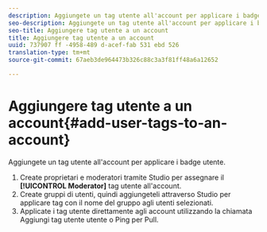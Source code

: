 ```yaml
---
description: Aggiungete un tag utente all'account per applicare i badge utente.
seo-description: Aggiungete un tag utente all'account per applicare i badge utente.
seo-title: Aggiungere tag utente a un account
title: Aggiungere tag utente a un account
uuid: 737907 ff -4958-489 d-acef-fab 531 ebd 526
translation-type: tm+mt
source-git-commit: 67aeb3de964473b326c88c3a3f81ff48a6a12652

---
```



# Aggiungere tag utente a un account{#add-user-tags-to-an-account}

Aggiungete un tag utente all'account per applicare i badge utente.

1. Create proprietari e moderatori tramite Studio per assegnare il **[!UICONTROL Moderator]** tag utente all'account.
1. Create gruppi di utenti, quindi aggiungeteli attraverso Studio per applicare tag con il nome del gruppo agli utenti selezionati.
1. Applicate i tag utente direttamente agli account utilizzando la chiamata Aggiungi tag utente utente o Ping per Pull.
